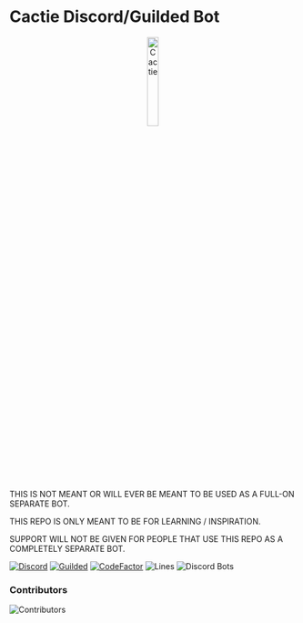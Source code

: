 # Cactie Discord/Guilded Bot
<p align="center">
  <img src="https://cactie.smhsmh.club/assets/images/Cactie.png" width="20%" alt="Cactie">
</p>

THIS IS NOT MEANT OR WILL EVER BE MEANT TO BE USED AS A FULL-ON SEPARATE BOT.

THIS REPO IS ONLY MEANT TO BE FOR LEARNING / INSPIRATION.

SUPPORT WILL NOT BE GIVEN FOR PEOPLE THAT USE THIS REPO AS A COMPLETELY SEPARATE BOT.

[![Discord](https://discord.com/api/guilds/811354612547190794/widget.png)](https://discord.gg/Bsefgbaedz)
[![Guilded](https://guilded.nico.engineer/shields/vanity/cactie?style=flat)](https://guilded.gg/cactie)
[![CodeFactor](https://www.codefactor.io/repository/github/saboooor/pup/badge/master)](https://www.codefactor.io/repository/github/saboooor/pup/overview/master)
![Lines](https://tokei.rs/b1/github/saboooor/pup)
![Discord Bots](https://top.gg/api/widget/upvotes/765287593762881616.svg)

### Contributors
![Contributors](https://contrib.rocks/image?repo=saboooor/Pup)
